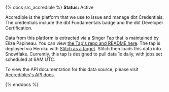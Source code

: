 {% docs src_accredible %}
**Status:** Active

Accredible is the platform that we use to issue and manage dbt Credentials. The credentials include the dbt Fundamentals badge and the dbt Developer Certification. 

Data from this platform is extracted via a Singer Tap that is maintained by Elize Papineau. You can view [the Tap's repo and README here](https://github.com/dbt-labs/tap-accredible). The tap is deployed via Heroku with [Stitch as a target](https://app.stitchdata.com/client/102507/pipeline/v2/sources/416201/summary). Stitch then loads this data into Snowflake. Currently, this tap is designed to pull data 1x daily, with jobs set scheduled at 6AM UTC.

To view the API documentation for this data source, please visit [Accredibles's API docs](https://accrediblecredentialapi.docs.apiary.io/).

{% enddocs %}